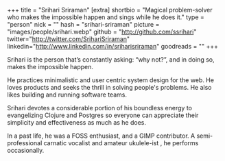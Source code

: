 +++
title = "Srihari Sriraman"
[extra]
shortbio = "Magical problem-solver who makes the impossible happen and sings while he does it."
type = "person"
nick = ""
hash = "srihari-sriraman"
picture = "images/people/srihari.webp"
github = "http://github.com/ssrihari"
twitter="http://twitter.com/SrihariSriraman"
linkedin="http://www.linkedin.com/in/sriharisriraman"
goodreads = ""
+++

<p class="text-black text-base leading-normal  md:text-xl lg:text-xl md:leading-snug font-light pb-4 md:pb-7">
    Srihari is the person that’s constantly asking: “why not?”, and in doing so, makes the impossible happen.
</p>
<p class="text-black text-base leading-normal  md:text-xl lg:text-xl md:leading-snug font-light pb-4 md:pb-7">
    He practices minimalistic and user centric system design for the web. He loves products and seeks the thrill in solving people's problems. He also likes building and running software teams.
</p>
<p class="text-black text-base leading-normal  md:text-xl lg:text-xl md:leading-snug font-light pb-4 md:pb-7">
    Srihari devotes a considerable portion of his boundless energy to evangelizing Clojure and Postgres so everyone can appreciate their simplicity and effectiveness as much as he does.
</p>
<p class="text-black text-base leading-normal  md:text-xl lg:text-xl md:leading-snug font-light pb-4 md:pb-7">
    In a past life, he was a FOSS enthusiast, and a GIMP contributor. A semi-professional carnatic vocalist and amateur ukulele-ist , he performs occasionally.
</p>

